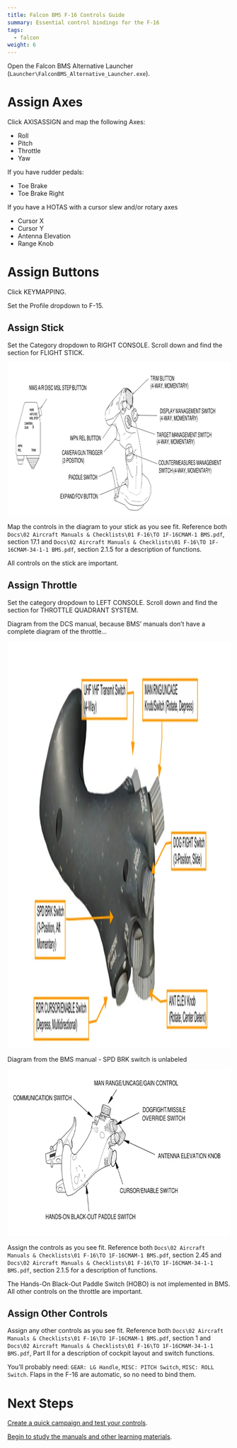 ```yaml
---
title: Falcon BMS F-16 Controls Guide
summary: Essential control bindings for the F-16
tags:
  - falcon
weight: 6
---
```


Open the Falcon BMS Alternative Launcher (`Launcher\FalconBMS_Alternative_Launcher.exe`).

# Assign Axes

Click AXISASSIGN and map the following Axes:

- Roll
- Pitch
- Throttle
- Yaw

If you have rudder pedals:

- Toe Brake
- Toe Brake Right

If you have a HOTAS with a cursor slew and/or rotary axes

- Cursor X
- Cursor Y
- Antenna Elevation
- Range Knob

# Assign Buttons

Click KEYMAPPING.

Set the Profile dropdown to F-15.

## Assign Stick

Set the Category dropdown to RIGHT CONSOLE. Scroll down and find the section for FLIGHT STICK.

<img src="images/Untitled.webp" width="938" height="344" loading="lazy" alt="">

Map the controls in the diagram to your stick as you see fit. Reference both `Docs\02 Aircraft Manuals & Checklists\01 F-16\TO 1F-16CMAM-1 BMS.pdf`, section 17.1 and `Docs\02 Aircraft Manuals & Checklists\01 F-16\TO 1F-16CMAM-34-1-1 BMS.pdf`, section 2.1.5 for a description of functions.

All controls on the stick are important.

## Assign Throttle

Set the category dropdown to LEFT CONSOLE. Scroll down and find the section for THROTTLE QUADRANT SYSTEM.

Diagram from the DCS manual, because BMS’ manuals don’t have a complete diagram of the throttle…

<img src="images/Untitled 1.webp" width="2000" height="916" loading="lazy" alt="">

Diagram from the BMS manual - SPD BRK switch is unlabeled

<img src="images/Untitled 2.webp" width="742" height="376" loading="lazy" alt="">

Assign the controls as you see fit. Reference both `Docs\02 Aircraft Manuals & Checklists\01 F-16\TO 1F-16CMAM-1 BMS.pdf`, section 2.45 and `Docs\02 Aircraft Manuals & Checklists\01 F-16\TO 1F-16CMAM-34-1-1 BMS.pdf`, section 2.1.5 for a description of functions.

The Hands-On Black-Out Paddle Switch (HOBO) is not implemented in BMS. All other controls on the throttle are important.

## Assign Other Controls

Assign any other controls as you see fit. Reference both `Docs\02 Aircraft Manuals & Checklists\01 F-16\TO 1F-16CMAM-1 BMS.pdf`, section 1 and `Docs\02 Aircraft Manuals & Checklists\01 F-16\TO 1F-16CMAM-34-1-1 BMS.pdf`, Part II for a description of cockpit layout and switch functions.

You’ll probably need: `GEAR: LG Handle`, `MISC: PITCH Switch`, `MISC: ROLL Switch`. Flaps in the F-16 are automatic, so no need to bind them.

# Next Steps

[Create a quick campaign and test your controls](../../campaign/).

[Begin to study the manuals and other learning materials](../../learning/).
